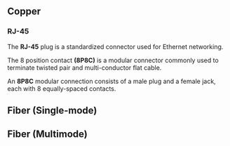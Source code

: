 ## Copper

### RJ-45

The **RJ-45** plug is a standardized connector used for Ethernet networking.

The 8 position contact **(8P8C)** is a modular connector commonly used to terminate twisted pair and multi-conductor flat cable.

An **8P8C** modular connection consists of a male plug and a female jack, each with 8 equally-spaced contacts.

## Fiber (Single-mode)

## Fiber (Multimode)